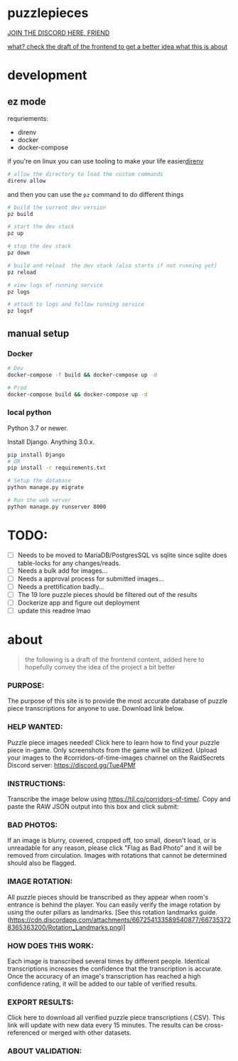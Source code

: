 # puzzlepieces
[JOIN THE DISCORD HERE, FRIEND](https://discord.gg/WF94QBc)



[what? check the draft of the frontend to get a better idea what this is about](#about)

# development
## ez mode
requriements:
- direnv
- docker
- docker-compose

if you're on linux you can use tooling to make your life easier[direnv](https://github.com/direnv/direnv)


```bash
# allow the directory to load the custom commands
direnv allow
```

and then you can use the `pz` command to do different things

```bash
# build the current dev version
pz build

# start the dev stack
pz up

# stop the dev stack
pz down

# build and reload  the dev stack (also starts if not running yet)
pz reload

# view logs of running service
pz logs

# attach to logs and follow running service
pz logsf
```

## manual setup
### Docker
```bash
# Dev
docker-compose -f build && docker-compose up -d

# Prod
docker-compose build && docker-compose up -d
```

### local python
Python 3.7 or newer.

Install Django. Anything 3.0.x.
``` bash
pip install Django
# OR
pip install -r requirements.txt

# Setup the database
python manage.py migrate

# Run the web server
python manage.py runserver 8000
```


# TODO:
- [ ] Needs to be moved to MariaDB/PostgresSQL vs sqlite since sqlite does table-locks for any changes/reads.
- [ ] Needs a bulk add for images...
- [ ] Needs a approval process for submitted images...
- [ ] Needs a prettification badly...
- [ ] The 19 lore puzzle pieces should be filtered out of the results
- [ ] Dockerize app and figure out deployment
- [ ] update this readme lmao

# about
> the following is a draft of the frontend content, added here to hopefully convey the idea of the project a bit better
### PURPOSE:
The purpose of this site is to provide the most accurate database of puzzle piece transcriptions for anyone to use. Download link below.

### HELP WANTED:
Puzzle piece images needed! Click here to learn how to find your puzzle piece in-game. Only screenshots from the game will be utilized. Upload your images to the #corridors-of-time-images channel on the RaidSecrets Discord server: https://discord.gg/Tue4PMf

### INSTRUCTIONS: 
Transcribe the image below using https://tjl.co/corridors-of-time/.
Copy and paste the RAW JSON output into this box and click submit: 

### BAD PHOTOS:
If an image is blurry, covered, cropped off, too small, doesn't load, or is unreadable for any reason, please click "Flag as Bad Photo" and it will be removed from circulation. Images with rotations that cannot be determined should also be flagged.

### IMAGE ROTATION: 
All puzzle pieces should be transcribed as they appear when room's entrance is behind the player. You can easily verify the image rotation by using the outer pillars as landmarks. [See this rotation landmarks guide.(https://cdn.discordapp.com/attachments/667254133589540877/667353728365363200/Rotation_Landmarks.png)]

### HOW DOES THIS WORK: 
Each image is transcribed several times by different people. Identical transcriptions increases the confidence that the transcription is accurate. Once the accuracy of an image's transcription has reached a high confidence rating, it will be added to our table of verified results. 

### EXPORT RESULTS:
Click here to download all verified puzzle piece transcriptions (.CSV). This link will update with new data every 15 minutes. The results can be cross-referenced or merged with other datasets.

### ABOUT VALIDATION: 
<explain how data is validated>
